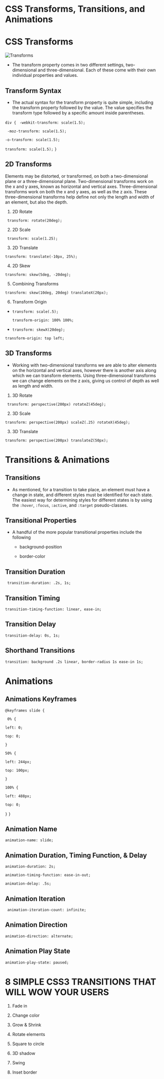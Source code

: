 # CSS Transforms, Transitions, and Animations

# CSS Transforms


![Transforms](https://user.oc-static.com/upload/2019/01/18/15478200836531_pt02ch02_06_transPer_v001.gif)
+ The transform property comes in two different settings, two-dimensional and three-dimensional. Each of these come with their own individual properties and values.


## Transform Syntax
+ The actual syntax for the transform property is quite simple, including the transform property followed by the value. The value specifies the transform type followed by a specific amount inside parentheses.


`div {`
 ` -webkit-transform: scale(1.5);`

   ` -moz-transform: scale(1.5);`

   `-o-transform: scale(1.5);`

   `transform: scale(1.5);`
`}`

## 2D Transforms

Elements may be distorted, or transformed, on both a two-dimensional plane or a three-dimensional plane. Two-dimensional transforms work on the x and y axes, known as horizontal and vertical axes. Three-dimensional transforms work on both the x and y axes, as well as the z axis. These three-dimensional transforms help define not only the length and width of an element, but also the depth.

1. 2D Rotate

` transform: rotate(20deg);`

2. 2D Scale

` transform: scale(1.25);`

3. 2D Translate

`transform: translate(-10px, 25%);`


4. 2D Skew

 `transform: skew(5deg, -20deg);`
 
 
5. Combining Transforms

 `transform: skew(10deg, 20deg) translateX(20px);`

6. Transform Origin

  + `transform: scale(.5);`

    `transform-origin: 100% 100%;`


  + `transform: skewX(20deg);`

   `transform-origin: top left;`



## 3D Transforms

+ Working with two-dimensional transforms we are able to alter elements on the horizontal and vertical axes, however there is another axis along which we can transform elements. Using three-dimensional transforms we can change elements on the z axis, giving us control of depth as well as length and width.

1. 3D Rotate

 ` transform: perspective(200px) rotateZ(45deg);`

2. 3D Scale

  `transform: perspective(200px) scaleZ(.25) rotateX(45deg);`

3. 3D Translate

  `transform: perspective(200px) translateZ(50px);`

# Transitions & Animations


## Transitions

+ As mentioned, for a transition to take place, an element must have a change in state, and different styles must be identified for each state. The easiest way for determining styles for different states is by using the `:hover`, `:focus`, `:active`, and `:target` pseudo-classes.



## Transitional Properties

+ A handful of the more popular transitional properties include the following

    + background-position

    + border-color



## Transition Duration

` transition-duration: .2s, 1s;`

## Transition Timing

  `transition-timing-function: linear, ease-in;`

## Transition Delay

  `transition-delay: 0s, 1s;`



## Shorthand Transitions

  `transition: background .2s linear, border-radius 1s ease-in 1s;`



# Animations

## Animations Keyframes


`@keyframes slide {`

 ` 0% {`

   `left: 0;`

   `top: 0;`

  `}`

  `50% {`

   `left: 244px;`

   `top: 100px;`

  `}`

  `100% {` 

  `left: 488px;` 

   `top: 0;` 

  `}`
`}`





## Animation Name

`animation-name: slide;`


## Animation Duration, Timing Function, & Delay


  `animation-duration: 2s;`

  `animation-timing-function: ease-in-out;`

  `animation-delay: .5s;`



## Animation Iteration

 ` animation-iteration-count: infinite;`

## Animation Direction

  `animation-direction: alternate;`

## Animation Play State

  `animation-play-state: paused;`



# 8 SIMPLE CSS3 TRANSITIONS THAT WILL WOW YOUR USERS


1. Fade in

2. Change color

3. Grow & Shrink

4. Rotate elements

5. Square to circle

6. 3D shadow

7. Swing

8. Inset border